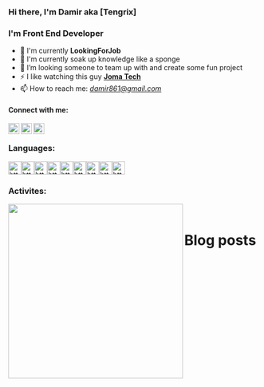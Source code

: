 ### Hi there, I'm Damir aka **[Tengrix]**

### I'm Front End Developer

- 🔭 I'm currently **LookingForJob**
- 🌱 I'm currently soak up knowledge like a sponge
- 👯 I’m looking someone to team up with and create some fun project
- ⚡ I like watching this guy **[Joma Tech](https://www.youtube.com/c/JomaOppa)**
- 📫 How to reach me: _[damir861@gmail.com]()_
#### Connect with me: 


[<img align='left' alt='https://www.linkedin.com/in/damir-uakhit-75b0b9132/' width='22px' src='https://cdn2.iconfinder.com/data/icons/social-media-2285/512/1_Linkedin_unofficial_colored_svg-512.png' />](https://www.linkedin.com/in/damir-uakhit-75b0b9132/)

[<img align='left' alt='https://www.instagram.com/damir.gst/' padding-left="10px" width='22px' src='https://cdn4.iconfinder.com/data/icons/colorful-guache-social-media-logos-1/155/social-media_instagram-black-512.png' />](https://www.instagram.com/damir.gst/)

[<img align='left' alt='https://www.facebook.com/profile.php?id=100004856475563' width='22px' src='https://cdn2.iconfinder.com/data/icons/colorful-guache-social-media-logos-1/155/social-media_facebook-512.png' />](https://www.facebook.com/profile.php?id=100004856475563)


<br/>

### Languages:
<img alt='https://www.facebook.com/profile.php?id=100004856475563' width='26px' padding-left="1px" src='https://cdn1.iconfinder.com/data/icons/logotypes/32/badge-html-5-256.png' /><img alt='https://www.facebook.com/profile.php?id=100004856475563' width='26px' padding-left="10px" src='https://cdn1.iconfinder.com/data/icons/logotypes/32/badge-css-3-512.png' /><img alt='https://www.facebook.com/profile.php?id=100004856475563' width='26px' padding-left="10px" src='https://cdn2.iconfinder.com/data/icons/designer-skills/128/code-programming-javascript-software-develop-command-language-512.png' /><img alt='https://www.facebook.com/profile.php?id=100004856475563' width='26px' padding-left="10px" src='https://cdn.icon-icons.com/icons2/2107/PNG/128/file_type_typescript_official_icon_130107.png' /><img alt='https://www.facebook.com/profile.php?id=100004856475563' width='26px' padding-left="10px" src='https://cdn1.iconfinder.com/data/icons/soleicons-fill-vol-1/64/reactjs_javascript_library_atom_atomic_react-256.png' /><img alt='https://www.facebook.com/profile.php?id=100004856475563' width='26px' padding-left="10px" src='https://cdn.icon-icons.com/icons2/2415/PNG/512/bootstrap_plain_logo_icon_146619.png' /><img alt='https://www.facebook.com/profile.php?id=100004856475563' width='26px' padding-left="10px" src='https://cdn.icon-icons.com/icons2/2248/PNG/512/material_ui_icon_137419.png' /><img alt='https://www.facebook.com/profile.php?id=100004856475563' width='26px' padding-left="10px" src='https://cdn4.iconfinder.com/data/icons/logos-and-brands/512/233_Node_Js_logo-128.png' /><img alt='https://www.facebook.com/profile.php?id=100004856475563' width='26px' padding-left="10px" src='https://cdn.icon-icons.com/icons2/2107/PNG/512/file_type_storybook_icon_130145.png' />

### Activites:

[<img align='left' width='350px' src='https://www.codewars.com/users/Damir.gst/badges/large' />](https://www.codewars.com/users/Damir.gst/badges/large)

<br/>

# Blog posts
<!-- BLOG-POST-LIST:START -->
<!-- BLOG-POST-LIST:END -->
